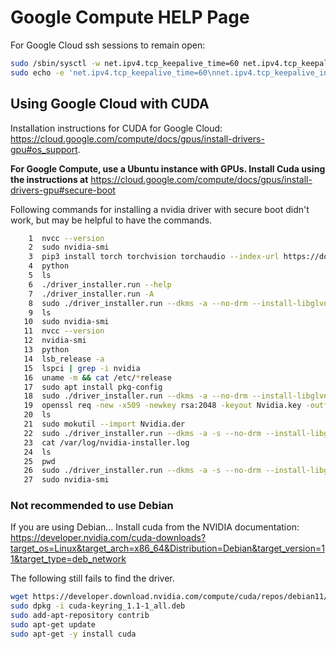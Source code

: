 # Google Compute HELP Page

For Google Cloud ssh sessions to remain open:

```bash
sudo /sbin/sysctl -w net.ipv4.tcp_keepalive_time=60 net.ipv4.tcp_keepalive_intvl=60 net.ipv4.tcp_keepalive_probes=5
sudo echo -e 'net.ipv4.tcp_keepalive_time=60\nnet.ipv4.tcp_keepalive_intvl=60\nnet.ipv4.tcp_keepalive_probes=5' >> /etc/sysctl.conf
```

## Using Google Cloud with CUDA

Installation instructions for CUDA for Google Cloud: https://cloud.google.com/compute/docs/gpus/install-drivers-gpu#os_support.

**For Google Compute, use a Ubuntu instance with GPUs. Install Cuda using the instructions at**
https://cloud.google.com/compute/docs/gpus/install-drivers-gpu#secure-boot

Following commands for installing a nvidia driver with secure boot didn't work, but may be helpful to have the commands.
```sh
    1  nvcc --version
    2  sudo nvidia-smi
    3  pip3 install torch torchvision torchaudio --index-url https://download.pytorch.org/whl/cu118
    4  python
    5  ls
    6  ./driver_installer.run --help
    7  ./driver_installer.run -A
    8  sudo ./driver_installer.run --dkms -a --no-drm --install-libglvnd
    9  ls
   10  sudo nvidia-smi 
   11  nvcc --version
   12  nvidia-smi 
   13  python
   14  lsb_release -a
   15  lspci | grep -i nvidia
   16  uname -m && cat /etc/*release
   17  sudo apt install pkg-config 
   18  sudo ./driver_installer.run --dkms -a --no-drm --install-libglvndopenssl req -new -x509 -newkey rsa:2048 -keyout Nvidia.key -outform DER -out Nvidia.der -nodes -days 36500 -subj "/CN=Graphics Drivers"
   19  openssl req -new -x509 -newkey rsa:2048 -keyout Nvidia.key -outform DER -out Nvidia.der -nodes -days 36500 -subj "/CN=Graphics Drivers"
   20  ls
   21  sudo mokutil --import Nvidia.der 
   22  sudo ./driver_installer.run --dkms -a -s --no-drm --install-libglvnd --module-signing-secret-key=~/Nvidia.key --module-signing-public-key=~/Nvidia.der
   23  cat /var/log/nvidia-installer.log 
   24  ls
   25  pwd
   26  sudo ./driver_installer.run --dkms -a -s --no-drm --install-libglvnd --module-signing-secret-key=/home/ryan_mccoppin_1_ctr_afrl_af_mil/Nvidia.key --module-signing-public-key=/home/ryan_mccoppin_1_ctr_afrl_af_mil/Nvidia.der
   27  sudo nvidia-smi
```

### Not recommended to use Debian

If you are using Debian...
Install cuda from the NVIDIA documentation: https://developer.nvidia.com/cuda-downloads?target_os=Linux&target_arch=x86_64&Distribution=Debian&target_version=11&target_type=deb_network

The following still fails to find the driver.
```bash
wget https://developer.download.nvidia.com/compute/cuda/repos/debian11/x86_64/cuda-keyring_1.1-1_all.deb
sudo dpkg -i cuda-keyring_1.1-1_all.deb
sudo add-apt-repository contrib
sudo apt-get update
sudo apt-get -y install cuda
```
